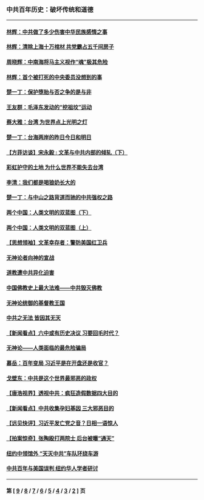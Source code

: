 ### 中共百年历史：破坏传统和道德
---
#### [林辉：中共做了多少伤害中华民族感情之事](../../pages/nf1176114/n14070968.md?10140430) 
#### [林辉：清除上海十万棺材 共党霸占五千间房子](../../pages/nf1176114/n14033735.md?10140430) 
#### [周晓辉：中南海将马主义视作“魂”极其危险](../../pages/nf1176114/n14026892.md?10140430) 
#### [林辉：首个被打死的中央委员没想到的事](../../pages/nf1176114/n13987400.md?10140430) 
#### [楚一丁：保护堕胎与否之争的是与非](../../pages/nf1176114/n13815642.md?10140430) 
#### [王友群：毛泽东发动的“挖祖坟”运动](../../pages/nf1176114/n13723639.md?10140430) 
#### [蔡大雅：台湾 为世界点上光明之灯](../../pages/nf1176114/n13531530.md?10140430) 
#### [楚一丁：台海两岸的昨日今日和明日](../../pages/nf1176114/n13531468.md?10140430) 
#### [【方菲访谈】宋永毅 : 文革与中共内部的倾轧（下）](../../pages/nf1176114/n13486836.md?10140430) 
#### [彩虹护守的土地 为什么世界不能失去台湾](../../pages/nf1176114/n13476849.md?10140430) 
#### [李清：我们都是喝狼奶长大的](../../pages/nf1176114/n13471478.md?10140430) 
#### [楚一丁：与中山之路背道而驰的中共强权之路](../../pages/nf1176114/n13437270.md?10140430) 
#### [两个中国：人类文明的双蓝图（下）](../../pages/nf1176114/n13423132.md?10140430) 
#### [两个中国：人类文明的双蓝图（上）](../../pages/nf1176114/n13422687.md?10140430) 
#### [【思想领袖】文革幸存者：警防美国红卫兵](../../pages/nf1176114/n13339289.md?10140430) 
#### [无神论者向神的宣战](../../pages/nf1176114/n13281535.md?10140430) 
#### [道教遭中共异化迫害](../../pages/nf1176114/n13281463.md?10140430) 
#### [中国佛教史上最大法难——中共毁灭佛教](../../pages/nf1176114/n13281397.md?10140430) 
#### [无神论统御的基督教王国](../../pages/nf1176114/n13281280.md?10140430) 
#### [中共之无法 皆因其无天](../../pages/nf1176114/n13281088.md?10140430) 
#### [【新闻看点】六中或有历史决议 习要回毛时代？](../../pages/nf1176114/n13222895.md?10140430) 
#### [无神论——人类面临的最危险骗局](../../pages/nf1176114/n13196137.md?10140430) 
#### [慕岳：百年变局 习近平是在开盘还是收官？](../../pages/nf1176114/n13206516.md?10140430) 
#### [戈壁东：中共是这个世界最邪恶的政权](../../pages/nf1176114/n13085641.md?10140430) 
#### [【唐浩视界】透视中共：疯狂造假数据四大目的](../../pages/nf1176114/n13080590.md?10140430) 
#### [【新闻看点】中共收集孕妇基因 三大邪恶目的](../../pages/nf1176114/n13077182.md?10140430) 
#### [【远见快评】习近平发亡党之音？日相一语惊人](../../pages/nf1176114/n13074809.md?10140430) 
#### [【拍案惊奇】张陶殴打两院士 后台被曝“通天”](../../pages/nf1176114/n13070496.md?10140430) 
#### [纽约中领馆外 “天灭中共”车队环绕车游](../../pages/nf1176114/n13070693.md?10140430) 
#### [中共百年与美国误判 纽约华人学者研讨](../../pages/nf1176114/n13067969.md?10140430) 

---
#### 第 [ [9](./9.md?10140430) / [8](./8.md?10140430) / [7](./7.md?10140430) / [6](./6.md?10140430) / [5](./5.md?10140430) / [4](./4.md?10140430) / [3](./3.md?10140430) / [2](./2.md?10140430) ] 页
